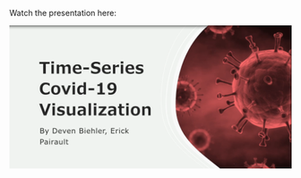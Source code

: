 Watch the presentation here:

[![Video Title](thumbnail.png)](https://youtu.be/0Vk1AsL3GOk=VIDEO_ID)
